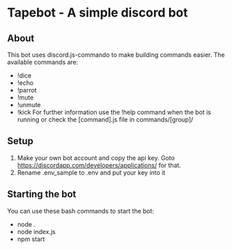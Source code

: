 Tapebot - A simple discord bot
==============================

About
-----
This bot uses discord.js-commando to make building commands easier. The available commands are:
- !dice
- !echo
- !parrot
- !mute
- !unmute
- !kick
For further information use the !help command when the bot is running or check the [command].js file in commands/[group]/

Setup
-----
1. Make your own bot account and copy the api key. Goto <https://discordapp.com/developers/applications/> for that.
2. Rename .env_sample to .env and put your key into it

Starting the bot
----------------
You can use these bash commands to start the bot:
- node .
- node index.js
- npm start
